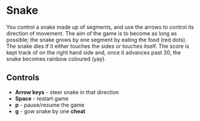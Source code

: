 # Snake

You control a snake made up of segments, and use the arrows to control its direction of movement. The aim of the game is to become as long as possible; the snake grows by one segment by eating the food (red dots). The snake dies if it either touches the sides or touches itself. The score is kept track of on the right hand side and, once it advances past 30, the snake becomes rainbow coloured (yay).

## Controls

- **Arrow keys** - steer snake in that direction
- **Space** - restart game
- **p** - pause/resume the game
- **g** - gow snake by one **cheat**